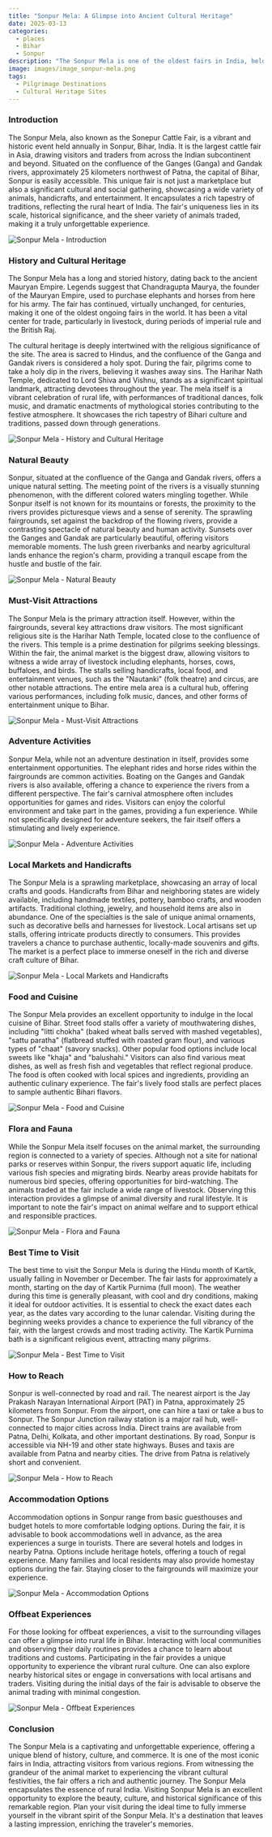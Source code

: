```yaml
---
title: "Sonpur Mela: A Glimpse into Ancient Cultural Heritage"
date: 2025-03-13
categories:
  - places
  - Bihar
  - Sonpur
description: "The Sonpur Mela is one of the oldest fairs in India, held on the banks of the Ganges River. It is a significant cultural and commercial event, particularly known for its cattle and horse trading. The fair dates back to ancient times and continues to attract visitors from across the country."
image: images/image_sonpur-mela.png
tags: 
  - Pilgrimage Destinations
  - Cultural Heritage Sites
---
```



### **Introduction**

The Sonpur Mela, also known as the Sonepur Cattle Fair, is a vibrant and historic event held annually in Sonpur, Bihar, India. It is the largest cattle fair in Asia, drawing visitors and traders from across the Indian subcontinent and beyond. Situated on the confluence of the Ganges (Ganga) and Gandak rivers, approximately 25 kilometers northwest of Patna, the capital of Bihar, Sonpur is easily accessible. This unique fair is not just a marketplace but also a significant cultural and social gathering, showcasing a wide variety of animals, handicrafts, and entertainment. It encapsulates a rich tapestry of traditions, reflecting the rural heart of India. The fair's uniqueness lies in its scale, historical significance, and the sheer variety of animals traded, making it a truly unforgettable experience.

<img src="placeholder_image_sonpur_mela_introduction.jpg" alt="Sonpur Mela - Introduction">

### **History and Cultural Heritage**

The Sonpur Mela has a long and storied history, dating back to the ancient Mauryan Empire. Legends suggest that Chandragupta Maurya, the founder of the Mauryan Empire, used to purchase elephants and horses from here for his army. The fair has continued, virtually unchanged, for centuries, making it one of the oldest ongoing fairs in the world. It has been a vital center for trade, particularly in livestock, during periods of imperial rule and the British Raj.

The cultural heritage is deeply intertwined with the religious significance of the site. The area is sacred to Hindus, and the confluence of the Ganga and Gandak rivers is considered a holy spot. During the fair, pilgrims come to take a holy dip in the rivers, believing it washes away sins. The Harihar Nath Temple, dedicated to Lord Shiva and Vishnu, stands as a significant spiritual landmark, attracting devotees throughout the year. The mela itself is a vibrant celebration of rural life, with performances of traditional dances, folk music, and dramatic enactments of mythological stories contributing to the festive atmosphere. It showcases the rich tapestry of Bihari culture and traditions, passed down through generations.

<img src="placeholder_image_sonpur_mela_history_cultural_heritage.jpg" alt="Sonpur Mela - History and Cultural Heritage">

### **Natural Beauty**

Sonpur, situated at the confluence of the Ganga and Gandak rivers, offers a unique natural setting. The meeting point of the rivers is a visually stunning phenomenon, with the different colored waters mingling together. While Sonpur itself is not known for its mountains or forests, the proximity to the rivers provides picturesque views and a sense of serenity. The sprawling fairgrounds, set against the backdrop of the flowing rivers, provide a contrasting spectacle of natural beauty and human activity. Sunsets over the Ganges and Gandak are particularly beautiful, offering visitors memorable moments. The lush green riverbanks and nearby agricultural lands enhance the region's charm, providing a tranquil escape from the hustle and bustle of the fair.

<img src="placeholder_image_sonpur_mela_natural_beauty.jpg" alt="Sonpur Mela - Natural Beauty">

### **Must-Visit Attractions**

The Sonpur Mela is the primary attraction itself. However, within the fairgrounds, several key attractions draw visitors. The most significant religious site is the Harihar Nath Temple, located close to the confluence of the rivers. This temple is a prime destination for pilgrims seeking blessings. Within the fair, the animal market is the biggest draw, allowing visitors to witness a wide array of livestock including elephants, horses, cows, buffaloes, and birds. The stalls selling handicrafts, local food, and entertainment venues, such as the "Nautanki" (folk theatre) and circus, are other notable attractions. The entire mela area is a cultural hub, offering various performances, including folk music, dances, and other forms of entertainment unique to Bihar.

<img src="placeholder_image_sonpur_mela_must_visit_attractions.jpg" alt="Sonpur Mela - Must-Visit Attractions">

### **Adventure Activities**

Sonpur Mela, while not an adventure destination in itself, provides some entertainment opportunities. The elephant rides and horse rides within the fairgrounds are common activities. Boating on the Ganges and Gandak rivers is also available, offering a chance to experience the rivers from a different perspective. The fair's carnival atmosphere often includes opportunities for games and rides. Visitors can enjoy the colorful environment and take part in the games, providing a fun experience. While not specifically designed for adventure seekers, the fair itself offers a stimulating and lively experience.

<img src="placeholder_image_sonpur_mela_adventure_activities.jpg" alt="Sonpur Mela - Adventure Activities">

### **Local Markets and Handicrafts**

The Sonpur Mela is a sprawling marketplace, showcasing an array of local crafts and goods. Handicrafts from Bihar and neighboring states are widely available, including handmade textiles, pottery, bamboo crafts, and wooden artifacts. Traditional clothing, jewelry, and household items are also in abundance. One of the specialties is the sale of unique animal ornaments, such as decorative bells and harnesses for livestock. Local artisans set up stalls, offering intricate products directly to consumers. This provides travelers a chance to purchase authentic, locally-made souvenirs and gifts. The market is a perfect place to immerse oneself in the rich and diverse craft culture of Bihar.

<img src="placeholder_image_sonpur_mela_local_markets_handicrafts.jpg" alt="Sonpur Mela - Local Markets and Handicrafts">

### **Food and Cuisine**

The Sonpur Mela provides an excellent opportunity to indulge in the local cuisine of Bihar. Street food stalls offer a variety of mouthwatering dishes, including "litti chokha" (baked wheat balls served with mashed vegetables), "sattu paratha" (flatbread stuffed with roasted gram flour), and various types of "chaat" (savory snacks). Other popular food options include local sweets like "khaja" and "balushahi." Visitors can also find various meat dishes, as well as fresh fish and vegetables that reflect regional produce. The food is often cooked with local spices and ingredients, providing an authentic culinary experience. The fair's lively food stalls are perfect places to sample authentic Bihari flavors.

<img src="placeholder_image_sonpur_mela_food_cuisine.jpg" alt="Sonpur Mela - Food and Cuisine">

### **Flora and Fauna**

While the Sonpur Mela itself focuses on the animal market, the surrounding region is connected to a variety of species. Although not a site for national parks or reserves within Sonpur, the rivers support aquatic life, including various fish species and migrating birds. Nearby areas provide habitats for numerous bird species, offering opportunities for bird-watching. The animals traded at the fair include a wide range of livestock. Observing this interaction provides a glimpse of animal diversity and rural lifestyle. It is important to note the fair's impact on animal welfare and to support ethical and responsible practices.

<img src="placeholder_image_sonpur_mela_flora_fauna.jpg" alt="Sonpur Mela - Flora and Fauna">

### **Best Time to Visit**

The best time to visit the Sonpur Mela is during the Hindu month of Kartik, usually falling in November or December. The fair lasts for approximately a month, starting on the day of Kartik Purnima (full moon). The weather during this time is generally pleasant, with cool and dry conditions, making it ideal for outdoor activities. It is essential to check the exact dates each year, as the dates vary according to the lunar calendar. Visiting during the beginning weeks provides a chance to experience the full vibrancy of the fair, with the largest crowds and most trading activity. The Kartik Purnima bath is a significant religious event, attracting many pilgrims.

<img src="placeholder_image_sonpur_mela_best_time_to_visit.jpg" alt="Sonpur Mela - Best Time to Visit">

### **How to Reach**

Sonpur is well-connected by road and rail. The nearest airport is the Jay Prakash Narayan International Airport (PAT) in Patna, approximately 25 kilometers from Sonpur. From the airport, one can hire a taxi or take a bus to Sonpur. The Sonpur Junction railway station is a major rail hub, well-connected to major cities across India. Direct trains are available from Patna, Delhi, Kolkata, and other important destinations. By road, Sonpur is accessible via NH-19 and other state highways. Buses and taxis are available from Patna and nearby cities. The drive from Patna is relatively short and convenient.

<img src="placeholder_image_sonpur_mela_how_to_reach.jpg" alt="Sonpur Mela - How to Reach">

### **Accommodation Options**

Accommodation options in Sonpur range from basic guesthouses and budget hotels to more comfortable lodging options. During the fair, it is advisable to book accommodations well in advance, as the area experiences a surge in tourists. There are several hotels and lodges in nearby Patna. Options include heritage hotels, offering a touch of regal experience. Many families and local residents may also provide homestay options during the fair. Staying closer to the fairgrounds will maximize your experience.

<img src="placeholder_image_sonpur_mela_accommodation.jpg" alt="Sonpur Mela - Accommodation Options">

### **Offbeat Experiences**

For those looking for offbeat experiences, a visit to the surrounding villages can offer a glimpse into rural life in Bihar. Interacting with local communities and observing their daily routines provides a chance to learn about traditions and customs. Participating in the fair provides a unique opportunity to experience the vibrant rural culture. One can also explore nearby historical sites or engage in conversations with local artisans and traders. Visiting during the initial days of the fair is advisable to observe the animal trading with minimal congestion.

<img src="placeholder_image_sonpur_mela_offbeat_experiences.jpg" alt="Sonpur Mela - Offbeat Experiences">

### **Conclusion**

The Sonpur Mela is a captivating and unforgettable experience, offering a unique blend of history, culture, and commerce. It is one of the most iconic fairs in India, attracting visitors from various regions. From witnessing the grandeur of the animal market to experiencing the vibrant cultural festivities, the fair offers a rich and authentic journey. The Sonpur Mela encapsulates the essence of rural India. Visiting Sonpur Mela is an excellent opportunity to explore the beauty, culture, and historical significance of this remarkable region. Plan your visit during the ideal time to fully immerse yourself in the vibrant spirit of the Sonpur Mela. It's a destination that leaves a lasting impression, enriching the traveler's memories.


